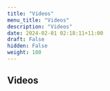 ```yaml
---
title: "Videos"
menu_title: "Videos"
description: "Videos"
date: 2024-02-01 02:18:11+11:00
draft: False
hidden: False
weight: 180
---
```

## Videos
